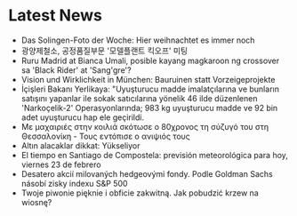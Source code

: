 # Latest News
-  Das Solingen-Foto der Woche: Hier weihnachtet es immer noch
-  광양제철소, 공정품질부문 '모델플랜트 킥오프' 미팅
-  Ruru Madrid at Bianca Umali, posible kayang magkaroon ng crossover sa 'Black Rider' at 'Sang'gre'?
-  Vision und Wirklichkeit in München: Bauruinen statt Vorzeigeprojekte
-  İçişleri Bakanı Yerlikaya: "Uyuşturucu madde imalatçılarına ve bunların satışını yapanlar ile sokak satıcılarına yönelik 46 ilde düzenlenen 'Narkoçelik-2' Operasyonlarında; 983 kg uyuşturucu madde ve 92 bin adet uyuşturucu hap ele geçirildi.
-  Με μαχαιριές στην κοιλιά σκότωσε ο 80χρονος τη σύζυγό του στη Θεσσαλονίκη - Τους εντόπισε ο ανιψιός τους
-  Altın alacaklar dikkat: Yükseliyor
-  El tiempo en Santiago de Compostela: previsión meteorológica para hoy, viernes 23 de febrero
-  Desatero akcií milovaných hedgeovými fondy. Podle Goldman Sachs násobí zisky indexu S&P 500
-  Twoje piwonie pięknie i obficie zakwitną. Jak pobudzić krzew na wiosnę?
